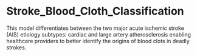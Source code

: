 # Stroke_Blood_Cloth_Classification
This model differentiates between the two major acute ischemic stroke (AIS) etiology subtypes: cardiac and large artery atherosclerosis enabling healthcare providers to better identify the origins of blood clots in deadly strokes.

